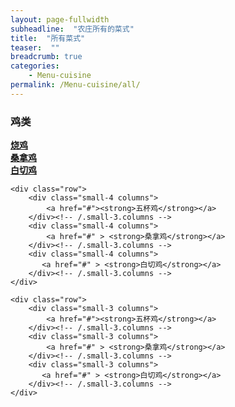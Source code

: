 ```yaml
---
layout: page-fullwidth
subheadline:  "农庄所有的菜式"
title:  "所有菜式"
teaser:  "" 
breadcrumb: true
categories:
    - Menu-cuisine 
permalink: /Menu-cuisine/all/
---
```


### 鸡类
<div class="show-for-small">
    <div class="row">
        <div class="small-3 columns">
            <a href="#"><strong>烧鸡</strong></a>
        </div><!-- /.small-3.columns -->
        <div class="small-3 columns">
            <a href="#" > <strong>桑拿鸡</strong></a>
        </div><!-- /.small-3.columns -->
        <div class="small-3 columns">
           <a href="#" > <strong>白切鸡</strong></a>
        </div><!-- /.small-3.columns -->
    </div>

    <div class="row">
        <div class="small-4 columns">
            <a href="#"><strong>五杯鸡</strong></a>
        </div><!-- /.small-3.columns -->
        <div class="small-4 columns">
            <a href="#" > <strong>桑拿鸡</strong></a>
        </div><!-- /.small-3.columns -->
        <div class="small-4 columns">
           <a href="#" > <strong>白切鸡</strong></a>
        </div><!-- /.small-3.columns -->
    </div>

    <div class="row">
        <div class="small-3 columns">
            <a href="#"><strong>五杯鸡</strong></a>
        </div><!-- /.small-3.columns -->
        <div class="small-3 columns">
            <a href="#" > <strong>桑拿鸡</strong></a>
        </div><!-- /.small-3.columns -->
        <div class="small-3 columns">
           <a href="#" > <strong>白切鸡</strong></a>
        </div><!-- /.small-3.columns -->
    </div>
</div>
